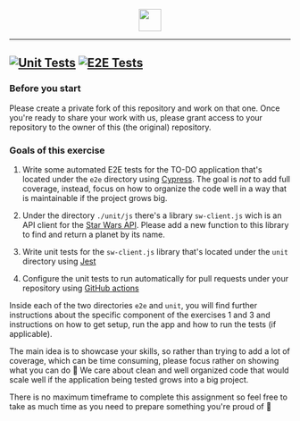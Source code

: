 <p align="center">
<img height="40" src="https://www.productboard.com/wp-content/themes/productboard_rebrand/public/img/productboard-logo.svg">
</p>

---
[![Unit Tests](https://github.com/hermape7/pb-todo/actions/workflows/unit-tests.yml/badge.svg)](https://github.com/hermape7/pb-todo/actions/workflows/unit-tests.yml) [![E2E Tests](https://github.com/hermape7/pb-todo/actions/workflows/e2e-tests.yml/badge.svg)](https://github.com/hermape7/pb-todo/actions/workflows/e2e-tests.yml)
---

### Before you start

Please create a private fork of this repository and work on that one. Once you're ready to share your work with us, please grant access to your repository to the owner of this (the original) repository.
### Goals of this exercise

1. Write some automated E2E tests for the TO-DO application that's located under the `e2e` directory using [Cypress](https://docs.cypress.io). The goal is *not* to add full coverage, instead, focus on how to organize the code well in a way that is maintainable if the project grows big.

2. Under the directory `./unit/js` there's a library `sw-client.js` wich is an API client 
for the [Star Wars API](https://swapi.dev/).
Please add a new function to this library to find and return a planet by its name.

3. Write unit tests for the `sw-client.js` library that's located under the `unit` directory using [Jest](https://jestjs.io/)

4. Configure the unit tests to run automatically for pull requests under your repository using [GitHub actions](https://github.com/features/actions)

Inside each of the two directories `e2e` and `unit`, you will find further instructions about the specific component of the exercises 1 and 3 and instructions
on how to get setup, run the app and how to run the tests (if applicable).

The main idea is to showcase your skills, so rather than trying to add a lot of coverage, which can be time consuming, please focus rather on showing what you can do 💪
We care about clean and well organized code that would scale well if the application being tested grows into a big project.

There is no maximum timeframe to complete this assignment so feel free to take as much time as you need to prepare something you're proud of 🚀
